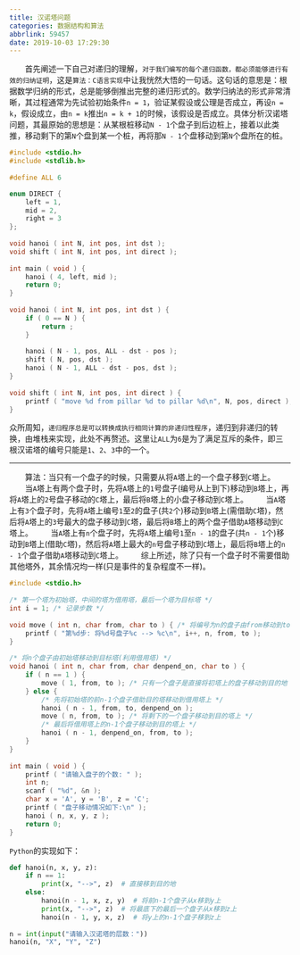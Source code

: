 ```yaml
---
title: 汉诺塔问题
categories: 数据结构和算法
abbrlink: 59457
date: 2019-10-03 17:29:30
---
```

&emsp;&emsp;首先阐述一下自己对递归的理解，`对于我们编写的每个递归函数，都必须能够进行有效的归纳证明`，这是`算法：C语言实现`中让我恍然大悟的一句话。这句话的意思是：根据数学归纳的形式，总是能够倒推出完整的递归形式的。数学归纳法的形式非常清晰，其过程通常为先试验初始条件`n = 1`，验证某假设或公理是否成立，再设`n = k`，假设成立，由`n = k`推出`n = k + 1`的时候，该假设是否成立。具体分析汉诺塔问题，其最原始的思想是：从某根桩移动`N - 1`个盘子到后边桩上，接着以此类推，移动剩下的第`N`个盘到某一个桩，再将那`N - 1`个盘移动到第`N`个盘所在的桩。<!--more-->

``` cpp
#include <stdio.h>
#include <stdlib.h>
​
#define ALL 6

enum DIRECT {
    left = 1,
    mid = 2,
    right = 3
};
​
void hanoi ( int N, int pos, int dst );
void shift ( int N, int pos, int direct );
​
int main ( void ) {
    hanoi ( 4, left, mid );
    return 0;
}
​
void hanoi ( int N, int pos, int dst ) {
    if ( 0 == N ) {
        return ;
    }
​
    hanoi ( N - 1, pos, ALL - dst - pos );
    shift ( N, pos, dst );
    hanoi ( N - 1, ALL - dst - pos, dst );
}
​
void shift ( int N, int pos, int direct ) {
    printf ( "move %d from pillar %d to pillar %d\n", N, pos, direct );
}
```

众所周知，`递归程序总是可以转换成执行相同计算的非递归性程序`，递归到非递归的转换，由堆栈来实现，此处不再赘述。这里让`ALL`为`6`是为了满足互斥的条件，即三根汉诺塔的编号只能是`1`、`2`、`3`中的一个。

---

&emsp;&emsp;算法：当只有一个盘子的时候，只需要从将`A`塔上的一个盘子移到`C`塔上。
&emsp;&emsp;当`A`塔上有两个盘子时，先将`A`塔上的`1`号盘子(编号从上到下)移动到`B`塔上，再将`A`塔上的`2`号盘子移动的`C`塔上，最后将`B`塔上的小盘子移动到`C`塔上。
&emsp;&emsp;当`A`塔上有`3`个盘子时，先将`A`塔上编号`1`至`2`的盘子(共`2`个)移动到`B`塔上(需借助`C`塔)，然后将`A`塔上的`3`号最大的盘子移动到`C`塔，最后将`B`塔上的两个盘子借助`A`塔移动到`C`塔上。
&emsp;&emsp;当`A`塔上有`n`个盘子时，先将`A`塔上编号`1`至`n - 1`的盘子(共`n - 1`个)移动到`B`塔上(借助`C`塔)，然后将`A`塔上最大的`n`号盘子移动到`C`塔上，最后将`B`塔上的`n - 1`个盘子借助`A`塔移动到`C`塔上。
&emsp;&emsp;综上所述，除了只有一个盘子时不需要借助其他塔外，其余情况均一样(只是事件的复杂程度不一样)。

``` cpp
#include <stdio.h>
​
/* 第一个塔为初始塔，中间的塔为借用塔，最后一个塔为目标塔 */
int i = 1; /* 记录步数 */
​
void move ( int n, char from, char to ) { /* 将编号为n的盘子由from移动到to */
    printf ( "第%d步: 将%d号盘子%c --> %c\n", i++, n, from, to );
}
​
/* 将n个盘子由初始塔移动到目标塔(利用借用塔) */
void hanoi ( int n, char from, char denpend_on, char to ) {
    if ( n == 1 ) {
        move ( 1, from, to ); /* 只有一个盘子是直接将初塔上的盘子移动到目的地 */
    } else {
        /* 先将初始塔的前n-1个盘子借助目的塔移动到借用塔上 */
        hanoi ( n - 1, from, to, denpend_on );
        move ( n, from, to ); /* 将剩下的一个盘子移动到目的塔上 */
        /* 最后将借用塔上的n-1个盘子移动到目的塔上 */
        hanoi ( n - 1, denpend_on, from, to );
    }
}
​
int main ( void ) {
    printf ( "请输入盘子的个数: " );
    int n;
    scanf ( "%d", &n );
    char x = 'A', y = 'B', z = 'C';
    printf ( "盘子移动情况如下:\n" );
    hanoi ( n, x, y, z );
    return 0;
}
```

`Python`的实现如下：

``` python
def hanoi(n, x, y, z):
    if n == 1:
        print(x, "-->", z)  # 直接移到目的地
    else:
        hanoi(n - 1, x, z, y)  # 将前n-1个盘子从x移到y上
        print(x, "-->", z)  # 将最底下的最后一个盘子从x移到z上
        hanoi(n - 1, y, x, z)  # 将y上的n-1个盘子移到z上
​
n = int(input("请输入汉诺塔的层数："))
hanoi(n, "X", "Y", "Z")
```